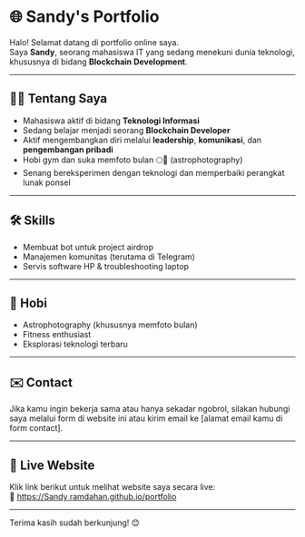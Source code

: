 # 🌐 Sandy's Portfolio

Halo! Selamat datang di portfolio online saya.  
Saya **Sandy**, seorang mahasiswa IT yang sedang menekuni dunia teknologi, khususnya di bidang **Blockchain Development**.

---

## 👨‍💻 Tentang Saya
- Mahasiswa aktif di bidang **Teknologi Informasi**
- Sedang belajar menjadi seorang **Blockchain Developer**
- Aktif mengembangkan diri melalui **leadership**, **komunikasi**, dan **pengembangan pribadi**
- Hobi gym dan suka memfoto bulan 🌕📸 (astrophotography)
- Senang bereksperimen dengan teknologi dan memperbaiki perangkat lunak ponsel

---

## 🛠️ Skills
- Membuat bot untuk project airdrop
- Manajemen komunitas (terutama di Telegram)
- Servis software HP & troubleshooting laptop

---

## 📸 Hobi
- Astrophotography (khususnya memfoto bulan)
- Fitness enthusiast
- Eksplorasi teknologi terbaru

---

## ✉️ Contact
Jika kamu ingin bekerja sama atau hanya sekadar ngobrol, silakan hubungi saya melalui form di website ini atau kirim email ke [alamat email kamu di form contact].

---

## 🚀 Live Website
Klik link berikut untuk melihat website saya secara live:  
🔗 [https://Sandy ramdahan.github.io/portfolio](https://salvazka.github.io/My-portfolio)


---

Terima kasih sudah berkunjung! 😊
